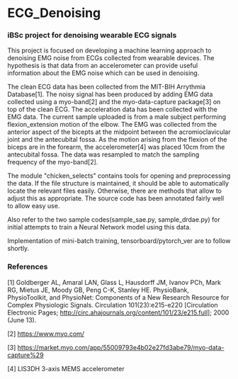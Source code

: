 # ECG_Denoising
### iBSc project for denoising wearable ECG signals

This project is focused on developing a machine learning approach to denoising EMG noise from ECGs collected from wearable devices. 
The hypothesis is that data from an accelerometer can provide useful information about the EMG noise which can be used in denoising. 

The clean ECG data has been collected from the MIT-BIH Arrythmia Database[1]. The noisy signal has been produced by adding EMG data 
collected using a myo-band[2] and the myo-data-capture package[3] on top of the clean ECG. The acceleration data has been collected 
with the EMG data. The current sample uploaded is from a male subject performing flexion_extension motion of the elbow. The EMG was 
collected from the anterior aspect of the bicepts at the midpoint between the acromioclavicular joint and the antecubital fossa. 
As the motion arising from the flexion of the biceps are in the forearm, the accelerometer[4] was placed 10cm from the antecubital fossa. 
The data was resampled to match the sampling frequency of the myo-band[2].  

The module "chicken_selects" contains tools for opening and preprocessing the data. If the file structure is maintained, it should be able to automatically locate the relevant files easily. Otherwise, there are methods that allow to adjust this as appropriate. The source code has been annotated fairly well to allow easy use. 

Also refer to the two sample codes(sample_sae.py, sample_drdae.py) for initial attempts to train a Neural Network model using this data. 

Implementation of mini-batch training, tensorboard/pytorch_ver are to follow shortly.



### References

[1] Goldberger AL, Amaral LAN, Glass L, Hausdorff JM, Ivanov PCh, Mark RG, Mietus JE, Moody GB, Peng C-K, Stanley HE. 
    PhysioBank, PhysioToolkit, and PhysioNet: Components of a New Research Resource for Complex Physiologic Signals. 
    Circulation 101(23):e215-e220 [Circulation Electronic Pages; http://circ.ahajournals.org/content/101/23/e215.full]; 2000 (June 13).

[2] https://www.myo.com/

[3] https://market.myo.com/app/55009793e4b02e27fd3abe79/myo-data-capture%29

[4] LIS3DH 3-axis MEMS accelerometer
